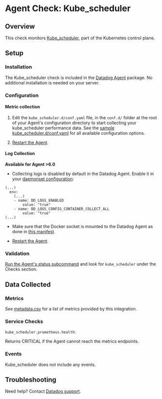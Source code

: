 # Agent Check: Kube_scheduler

## Overview

This check monitors [Kube_scheduler][1], part of the Kubernetes control plane.

## Setup

### Installation

The Kube_scheduler check is included in the [Datadog Agent][2] package.
No additional installation is needed on your server.

### Configuration

#### Metric collection

1. Edit the `kube_scheduler.d/conf.yaml` file, in the `conf.d/` folder at the root of your Agent's configuration directory to start collecting your kube_scheduler performance data. See the [sample kube_scheduler.d/conf.yaml][2] for all available configuration options.

2. [Restart the Agent][3].

#### Log Collection

**Available for Agent >6.0**

* Collecting logs is disabled by default in the Datadog Agent. Enable it in your [daemonset configuration][7]:

```
(...)
  env:
    (...)
    - name: DD_LOGS_ENABLED
        value: "true"
    - name: DD_LOGS_CONFIG_CONTAINER_COLLECT_ALL
        value: "true"
(...)
```

* Make sure that the Docker socket is mounted to the Datadog Agent as done in [this manifest][8].

* [Restart the Agent][3].

### Validation

[Run the Agent's status subcommand][4] and look for `kube_scheduler` under the Checks section.

## Data Collected

### Metrics

See [metadata.csv][5] for a list of metrics provided by this integration.

### Service Checks

`kube_scheduler.prometheus.health`:

Returns CRITICAL if the Agent cannot reach the metrics endpoints.

### Events

Kube_scheduler does not include any events.

## Troubleshooting

Need help? Contact [Datadog support][6].

[1]: https://kubernetes.io/docs/reference/command-line-tools-reference/kube-scheduler
[2]: https://github.com/DataDog/integrations-core/blob/master/kube_scheduler/datadog_checks/kube_scheduler/data/conf.yaml.example
[3]: https://docs.datadoghq.com/agent/guide/agent-commands/?tab=agentv6#restart-the-agent
[4]: https://docs.datadoghq.com/agent/guide/agent-commands/?tab=agentv6#agent-status-and-information
[5]: https://github.com/DataDog/integrations-core/blob/master/kube_scheduler/metadata.csv
[6]: https://docs.datadoghq.com/help
[7]: https://docs.datadoghq.com/agent/kubernetes/daemonset_setup/#log-collection
[8]: https://docs.datadoghq.com/agent/kubernetes/daemonset_setup/#create-manifest

